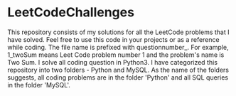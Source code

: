 # LeetCodeChallenges
This repository consists of my solutions for all the LeetCode problems that I have solved. Feel free to use this code in your projects or as a reference while coding. The file name is prefixed with questionnumber_. For example, 1_twoSum means Leet Code problem number 1 and the problem's name is Two Sum. I solve all coding question in Python3. I have categorized this repository into two folders - Python and MySQL. As the name of the folders suggests, all coding problems are in the folder 'Python' and all SQL queries in the folder 'MySQL'.
